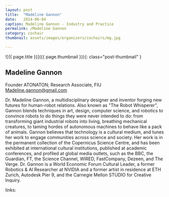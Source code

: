 ```yaml
---
layout: post
title:  "Madeline Gannon"
date:   2014-06-04
caption: Madeline Gannon - Industry and Practice
permalink: /Madeline Gannon
category: cochair
thumbnail: assets/images/organizers/cochairs/mg.jpg

---
```

![{{ page.title }}]({{ page.thumbnail }}){: class="post-thumbnail" }

## Madeline Gannon
Founder ATONATON; Research Associate, FIU
Madeline.gannon@gmail.com

Dr. Madeline Gannon, a multidisciplinary designer and inventor forging new futures for human-robot relations. Also known as "The Robot Whisperer", Gannon blends techniques in art, design, computer science, and robotics to convince robots to do things they were never intended to do: from transforming giant industrial robots into living, breathing mechanical creatures, to taming hordes of autonomous machines to behave like a pack of animals. Gannon believes that technology is a cultural medium, and tunes her work to engage communities across science and society. Her work is in the permanent collection of the Copernicus Science Centre, and has been exhibited at international cultural institutions, published at academic conferences, and profiled at global media outlets, such as the BBC, the Guardian, FT, the Science Channel, WIRED, FastCompany, Dezeen, and The Verge. Dr. Gannon is a World Economic Forum Cultural Leader, a former Robotics & AI Researcher at NVIDIA and a former artist in residence at ETH Zurich, Autodesk Pier 9, and the Carnegie Mellon STUDIO for Creative Inquiry.

links:
